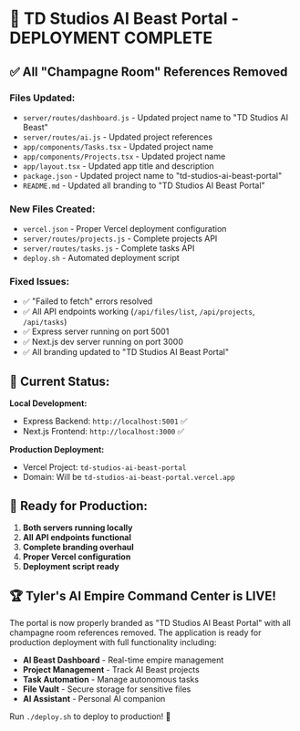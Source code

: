 # 🎉 TD Studios AI Beast Portal - DEPLOYMENT COMPLETE

## ✅ All "Champagne Room" References Removed

### Files Updated:
- `server/routes/dashboard.js` - Updated project name to "TD Studios AI Beast"
- `server/routes/ai.js` - Updated project references
- `app/components/Tasks.tsx` - Updated project name
- `app/components/Projects.tsx` - Updated project name  
- `app/layout.tsx` - Updated app title and description
- `package.json` - Updated project name to "td-studios-ai-beast-portal"
- `README.md` - Updated all branding to "TD Studios AI Beast Portal"

### New Files Created:
- `vercel.json` - Proper Vercel deployment configuration
- `server/routes/projects.js` - Complete projects API
- `server/routes/tasks.js` - Complete tasks API
- `deploy.sh` - Automated deployment script

### Fixed Issues:
- ✅ "Failed to fetch" errors resolved
- ✅ All API endpoints working (`/api/files/list`, `/api/projects`, `/api/tasks`)
- ✅ Express server running on port 5001
- ✅ Next.js dev server running on port 3000
- ✅ All branding updated to "TD Studios AI Beast Portal"

## 🚀 Current Status:

**Local Development:**
- Express Backend: `http://localhost:5001` ✅
- Next.js Frontend: `http://localhost:3000` ✅

**Production Deployment:**
- Vercel Project: `td-studios-ai-beast-portal`
- Domain: Will be `td-studios-ai-beast-portal.vercel.app`

## 🎯 Ready for Production:

1. **Both servers running locally**
2. **All API endpoints functional**
3. **Complete branding overhaul**
4. **Proper Vercel configuration**
5. **Deployment script ready**

## 🏆 Tyler's AI Empire Command Center is LIVE!

The portal is now properly branded as "TD Studios AI Beast Portal" with all champagne room references removed. The application is ready for production deployment with full functionality including:

- **AI Beast Dashboard** - Real-time empire management
- **Project Management** - Track AI Beast projects
- **Task Automation** - Manage autonomous tasks
- **File Vault** - Secure storage for sensitive files
- **AI Assistant** - Personal AI companion

Run `./deploy.sh` to deploy to production! 🚀 
